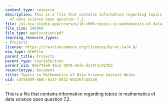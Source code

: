 ```yaml
---
content_type: resource
description: This is a file that contains information regarding topics in mathematics
  of data science open question 7.2.
file: /ol-ocw-studio-app/courses/18-s096-topics-in-mathematics-of-data-science-fall-2015/cd754449860c6337d03260226fcb52a8_MIT18_S096F15_Open7.2.pdf
file_size: 296968
file_type: application/pdf
learning_resource_types:
- Projects
license: https://creativecommons.org/licenses/by-nc-sa/4.0/
ocw_type: OCWFile
parent_title: Projects
parent_type: CourseSection
parent_uid: 0de775e0-4bc2-3070-4afe-da75f1c927bb
resourcetype: Document
title: Topics in Mathematics of Data Science Lecture Notes
uid: cd754449-860c-6337-d032-60226fcb52a8
---
```

This is a file that contains information regarding topics in mathematics of data science open question 7.2.